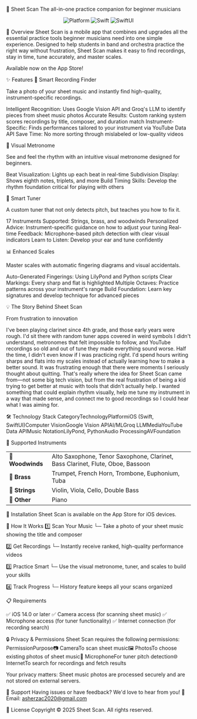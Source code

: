 🎵 Sheet Scan
The all-in-one practice companion for beginner musicians
<p align="center">
  <img src="https://img.shields.io/badge/Platform-iOS-lightgrey?style=for-the-badge" alt="Platform">
  <img src="https://img.shields.io/badge/Swift-5.0-orange?style=for-the-badge&logo=swift" alt="Swift">
  <img src="https://img.shields.io/badge/SwiftUI-blue?style=for-the-badge" alt="SwiftUI">
</p>

📖 Overview
Sheet Scan is a mobile app that combines and upgrades all the essential practice tools beginner musicians need into one simple experience. Designed to help students in band and orchestra practice the right way without frustration, Sheet Scan makes it easy to find recordings, stay in time, tune accurately, and master scales.

Available now on the App Store!


✨ Features
🎼 Smart Recording Finder

Take a photo of your sheet music and instantly find high-quality, instrument-specific recordings.


Intelligent Recognition: Uses Google Vision API and Groq's LLM to identify pieces from sheet music photos
Accurate Results: Custom ranking system scores recordings by title, composer, and duration match
Instrument-Specific: Finds performances tailored to your instrument via YouTube Data API
Save Time: No more sorting through mislabeled or low-quality videos

🎯 Visual Metronome

See and feel the rhythm with an intuitive visual metronome designed for beginners.


Beat Visualization: Lights up each beat in real-time
Subdivision Display: Shows eighth notes, triplets, and more
Build Timing Skills: Develop the rhythm foundation critical for playing with others

🎺 Smart Tuner

A custom tuner that not only detects pitch, but teaches you how to fix it.


17 Instruments Supported: Strings, brass, and woodwinds
Personalized Advice: Instrument-specific guidance on how to adjust your tuning
Real-time Feedback: Microphone-based pitch detection with clear visual indicators
Learn to Listen: Develop your ear and tune confidently

📊 Enhanced Scales

Master scales with automatic fingering diagrams and visual accidentals.


Auto-Generated Fingerings: Using LilyPond and Python scripts
Clear Markings: Every sharp and flat is highlighted
Multiple Octaves: Practice patterns across your instrument's range
Build Foundation: Learn key signatures and develop technique for advanced pieces


💡 The Story Behind Sheet Scan

From frustration to innovation

I've been playing clarinet since 4th grade, and those early years were rough. I'd sit there with random tuner apps covered in weird symbols I didn't understand, metronomes that felt impossible to follow, and YouTube recordings so old and out of tune they made everything sound worse. Half the time, I didn't even know if I was practicing right. I'd spend hours writing sharps and flats into my scales instead of actually learning how to make a better sound. It was frustrating enough that there were moments I seriously thought about quitting.
That's really where the idea for Sheet Scan came from—not some big tech vision, but from the real frustration of being a kid trying to get better at music with tools that didn't actually help. I wanted something that could explain rhythm visually, help me tune my instrument in a way that made sense, and connect me to good recordings so I could hear what I was aiming for.

🛠️ Technology Stack
CategoryTechnologyPlatformiOS (Swift, SwiftUI)Computer VisionGoogle Vision APIAI/MLGroq LLMMediaYouTube Data APIMusic NotationLilyPond, PythonAudio ProcessingAVFoundation

🎹 Supported Instruments
<table>
  <tr>
    <td><b>🎷 Woodwinds</b></td>
    <td>Alto Saxophone, Tenor Saxophone, Clarinet, Bass Clarinet, Flute, Oboe, Bassoon</td>
  </tr>
  <tr>
    <td><b>🎺 Brass</b></td>
    <td>Trumpet, French Horn, Trombone, Euphonium, Tuba</td>
  </tr>
  <tr>
    <td><b>🎻 Strings</b></td>
    <td>Violin, Viola, Cello, Double Bass</td>
  </tr>
  <tr>
    <td><b>🎹 Other</b></td>
    <td>Piano</td>
  </tr>
</table>

📲 Installation
Sheet Scan is available on the App Store for iOS devices.

🚀 How It Works
1️⃣ Scan Your Music
   └─ Take a photo of your sheet music showing the title and composer

2️⃣ Get Recordings
   └─ Instantly receive ranked, high-quality performance videos

3️⃣ Practice Smart
   └─ Use the visual metronome, tuner, and scales to build your skills

4️⃣ Track Progress
   └─ History feature keeps all your scans organized

📋 Requirements

✅ iOS 14.0 or later
✅ Camera access (for scanning sheet music)
✅ Microphone access (for tuner functionality)
✅ Internet connection (for recording search)


🔒 Privacy & Permissions
Sheet Scan requires the following permissions:
PermissionPurpose📷 CameraTo scan sheet music🖼️ PhotosTo choose existing photos of sheet music🎤 MicrophoneFor tuner pitch detection🌐 InternetTo search for recordings and fetch results

Your privacy matters: Sheet music photos are processed securely and are not stored on external servers.


💬 Support
Having issues or have feedback? We'd love to hear from you!
📧 Email: asherzac2020@gmail.com

📄 License
Copyright © 2025 Sheet Scan. All rights reserved.
